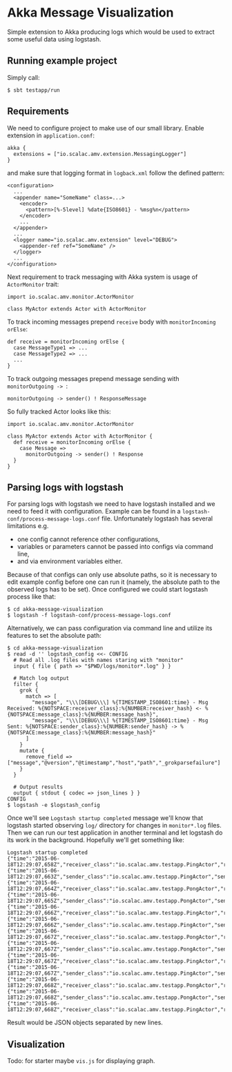 # Akka Message Visualization

Simple extension to Akka producing logs which would be used to extract some useful data using logstash.

## Running example project

Simply call:

    $ sbt testapp/run
    
## Requirements

We need to configure project to make use of our small library. Enable extension in `application.conf`:

    akka {
      extensions = ["io.scalac.amv.extension.MessagingLogger"]
    }

and make sure that logging format in `logback.xml` follow the defined pattern:

    <configuration>
      ...
      <appender name="SomeName" class=...>
        <encoder>
          <pattern>[%-5level] %date{ISO8601} - %msg%n</pattern>
        </encoder>
        ...
      </appender>
      ...
      <logger name="io.scalac.amv.extension" level="DEBUG">
        <appender-ref ref="SomeName" />
      </logger>
      ...
    </configuration>

Next requirement to track messaging with Akka system is usage of `ActorMonitor` trait:

    import io.scalac.amv.monitor.ActorMonitor

    class MyActor extends Actor with ActorMonitor

To track incoming messages prepend `receive` body with `monitorIncoming orElse`:
 
    def receive = monitorIncoming orElse {
      case MessageType1 => ...
      case MessageType2 => ...
      ...
    }
    
To track outgoing messages prepend message sending with `monitorOutgoing -> `:

    monitorOutgoing -> sender() ! ResponseMessage
    
So fully tracked Actor looks like this:

    import io.scalac.amv.monitor.ActorMonitor
    
    class MyActor extends Actor with ActorMonitor {
      def receive = monitorIncoming orElse {
        case Message =>
          monitorOutgoing -> sender() ! Response
      }
    }

## Parsing logs with logstash

For parsing logs with logstash we need to have logstash installed and we need to feed it with configuration. Example can
be found in a `logstash-conf/process-message-logs.conf` file. Unfortunately logstash has several limitations e.g.

 * one config cannot reference other configurations,
 * variables or parameters cannot be passed into configs via command line,
 * and via environment variables either.
 
Because of that configs can only use absolute paths, so it is necessary to edit example config before one can run it
(namely, the absolute path to the observed logs has to be set). Once configured we could start logstash process like
that:

    $ cd akka-message-visualization
    $ logstash -f logstash-conf/process-message-logs.conf

Alternatively, we can pass configuration via command line and utilize its features to set the absolute path: 

    $ cd akka-message-visualization
    $ read -d '' logstash_config <<- CONFIG
      # Read all .log files with names staring with "monitor"
      input { file { path => "$PWD/logs/monitor*.log" } }
      
      # Match log output
      filter {
        grok {
          match => [
            "message", "\\\[DEBUG\\\] %{TIMESTAMP_ISO8601:time} - Msg Received: %{NOTSPACE:receiver_class}:%{NUMBER:receiver_hash} <- %{NOTSPACE:message_class}:%{NUMBER:message_hash}",
            "message", "\\\[DEBUG\\\] %{TIMESTAMP_ISO8601:time} - Msg Sent: %{NOTSPACE:sender_class}:%{NUMBER:sender_hash} -> %{NOTSPACE:message_class}:%{NUMBER:message_hash}"
          ]
        }
        mutate {
          remove_field => ["message","@version","@timestamp","host","path","_grokparsefailure"]
        }
      }
      
      # Output results
      output { stdout { codec => json_lines } }
    CONFIG
    $ logstash -e $logstash_config

Once we'll see `Logstash startup completed` message we'll know that logstash started observing `log/` directory for
changes in `monitor*.log` files. Then we can run our test application in another terminal and let logstash do its work
in the background. Hopefully we'll get something like:
 
    Logstash startup completed
    {"time":"2015-06-18T12:29:07,658Z","receiver_class":"io.scalac.amv.testapp.PingActor","receiver_hash":"425079042","message_class":"io.scalac.amv.testapp.PingActor$Initialize$","message_hash":"-1430411344"}
    {"time":"2015-06-18T12:29:07,663Z","sender_class":"io.scalac.amv.testapp.PingActor","sender_hash":"425079042","message_class":"io.scalac.amv.testapp.PingActor$PingMessage","message_hash":"696210608"}
    {"time":"2015-06-18T12:29:07,664Z","receiver_class":"io.scalac.amv.testapp.PongActor","receiver_hash":"161412293","message_class":"io.scalac.amv.testapp.PingActor$PingMessage","message_hash":"696210608"}
    {"time":"2015-06-18T12:29:07,665Z","sender_class":"io.scalac.amv.testapp.PongActor","sender_hash":"161412293","message_class":"io.scalac.amv.testapp.PongActor$PongMessage","message_hash":"-595598217"}
    {"time":"2015-06-18T12:29:07,666Z","receiver_class":"io.scalac.amv.testapp.PingActor","receiver_hash":"425079042","message_class":"io.scalac.amv.testapp.PongActor$PongMessage","message_hash":"-595598217"}
    {"time":"2015-06-18T12:29:07,666Z","sender_class":"io.scalac.amv.testapp.PingActor","sender_hash":"425079042","message_class":"io.scalac.amv.testapp.PingActor$PingMessage","message_hash":"696210608"}
    {"time":"2015-06-18T12:29:07,667Z","receiver_class":"io.scalac.amv.testapp.PongActor","receiver_hash":"161412293","message_class":"io.scalac.amv.testapp.PingActor$PingMessage","message_hash":"696210608"}
    {"time":"2015-06-18T12:29:07,667Z","sender_class":"io.scalac.amv.testapp.PongActor","sender_hash":"161412293","message_class":"io.scalac.amv.testapp.PongActor$PongMessage","message_hash":"-595598217"}
    {"time":"2015-06-18T12:29:07,667Z","receiver_class":"io.scalac.amv.testapp.PingActor","receiver_hash":"425079042","message_class":"io.scalac.amv.testapp.PongActor$PongMessage","message_hash":"-595598217"}
    {"time":"2015-06-18T12:29:07,667Z","sender_class":"io.scalac.amv.testapp.PingActor","sender_hash":"425079042","message_class":"io.scalac.amv.testapp.PingActor$PingMessage","message_hash":"696210608"}
    {"time":"2015-06-18T12:29:07,668Z","receiver_class":"io.scalac.amv.testapp.PongActor","receiver_hash":"161412293","message_class":"io.scalac.amv.testapp.PingActor$PingMessage","message_hash":"696210608"}
    {"time":"2015-06-18T12:29:07,668Z","sender_class":"io.scalac.amv.testapp.PongActor","sender_hash":"161412293","message_class":"io.scalac.amv.testapp.PongActor$PongMessage","message_hash":"-595598217"}
    {"time":"2015-06-18T12:29:07,668Z","receiver_class":"io.scalac.amv.testapp.PingActor","receiver_hash":"425079042","message_class":"io.scalac.amv.testapp.PongActor$PongMessage","message_hash":"-595598217"}

Result would be JSON objects separated by new lines.

## Visualization

Todo: for starter maybe `vis.js` for displaying graph. 
